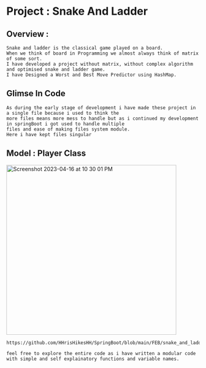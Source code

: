 # Project :  Snake And Ladder

## Overview : 
    Snake and ladder is the classical game played on a board.
    When we think of board in Programming we almost always think of matrix of some sort.
    I have developed a project without matrix, without complex algorithm and optimised snake and ladder game.
    I have Designed a Worst and Best Move Predictor using HashMap.

## Glimse In Code
    
    As during the early stage of development i have made these project in a single file because i used to think the
    more files means more mess to handle but as i continued my development in springBoot i got used to handle multiple
    files and ease of making files system module.
    Here i have kept files singular
    

## Model : Player Class

<img width="443" alt="Screenshot 2023-04-16 at 10 30 01 PM" src="https://user-images.githubusercontent.com/100271790/232328291-27189cf2-cc9d-4949-93b4-586f1324ab15.png">

    https://github.com/HHrisHikesHH/SpringBoot/blob/main/FEB/snake_and_ladder/Main.java

    feel free to explore the entire code as i have written a modular code with simple and self explainatory functions and variable names.

